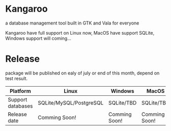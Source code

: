# Kangaroo
a database management tool built in GTK and Vala for everyone

Kangaroo have full support on Linux now, MacOS have support SQLite, Windows support will coming...


# Release
package will be published on ealy of july or end of this month, depend on test result.

| Platform            | Linux 	                      | Windows       	      | MacOS 	              |
|---------------------|-------------------------------|-----------------------|-----------------------|
| Support databases   | SQLite/MySQL/PostgreSQL       | SQLite/TBD 	          | SQLite/TBD            |
| Release date        | Comming Soon!          	      | Comming Soon! 	      | Comming Soon!         |
